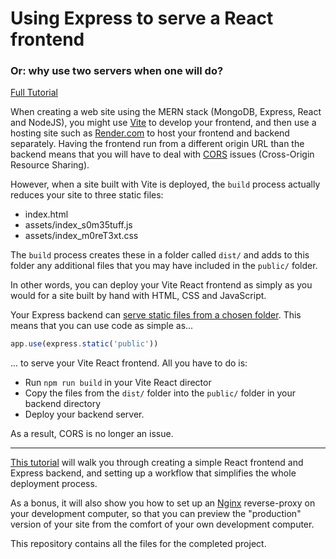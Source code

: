 # Using Express to serve a React frontend #

### Or: why use two servers when one will do? ###

[Full Tutorial]()

When creating a web site using the MERN stack (MongoDB, Express, React and NodeJS), you might use [Vite](https://vite.dev/) to develop your frontend, and then use a hosting site such as [Render.com](https://render.com/) to host your frontend and backend separately. Having the frontend run from a different origin URL than the backend means that you will have to deal with [CORS](https://developer.mozilla.org/en-US/docs/Web/HTTP/CORS) issues (Cross-Origin Resource Sharing).

However, when a site built with Vite is deployed, the `build` process actually reduces your site to three static files:
* index.html
* assets/index_s0m35tuff.js
* assets/index_m0reT3xt.css
  
The `build` process creates these in a folder called `dist/` and adds to this folder any additional files that you may have included in the `public/` folder.

In other words, you can deploy your Vite React frontend as simply as you would for a site built by hand with HTML, CSS and JavaScript.

Your Express backend can [serve static files from a chosen folder](https://expressjs.com/en/starter/static-files.html). This means that you can use code as simple as...

```js
app.use(express.static('public'))
```
... to serve your Vite React frontend. All you have to do is:
* Run `npm run build` in your Vite React director
* Copy the files from the `dist/` folder into the `public/` folder in your backend directory
* Deploy your backend server.

As a result, CORS is no longer an issue.

---

[This tutorial]() will walk you through creating a simple React frontend and Express backend, and setting up a workflow that simplifies the whole deployment process.

As a bonus, it will also show you how to set up an [Nginx](https://www.f5.com/go/product/welcome-to-nginx) reverse-proxy on your development computer, so that you can preview the "production" version of your site from the comfort of your own development computer.

This repository contains all the files for the completed project.
